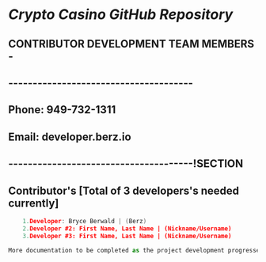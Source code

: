 # *Crypto Casino GitHub Repository*

## CONTRIBUTOR DEVELOPMENT TEAM MEMBERS -

## --------------------------------------

## Phone: 949-732-1311

## Email: developer.berz.io

## --------------------------------------!SECTION

## Contributor's [Total of 3 developers's needed currently]

```cpp
    1.Developer: Bryce Berwald | (Berz)
    2.Developer #2: First Name, Last Name | (Nickname/Username)
    3.Developer #3: First Name, Last Name | (Nickname/Username)
```

```js
More documentation to be completed as the project development progresses...
```
